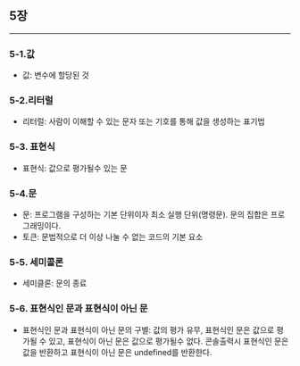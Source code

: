 ## 5장

---

### 5-1.값

- 값: 변수에 할당된 것

### 5-2.리터럴

- 리터럴: 사람이 이해할 수 있는 문자 또는 기호를 통해 값을 생성하는 표기법

### 5-3. 표현식

- 표현식: 값으로 평가될수 있는 문

### 5-4.문

- 문: 프로그램을 구성하는 기본 단위이자 최소 실행 단위(명령문). 문의 집합은 프로그래밍이다.
- 토큰: 문법적으로 더 이상 나눌 수 없는 코드의 기본 요소

### 5-5. 세미콜론

- 세미클론: 문의 종료

### 5-6. 표현식인 문과 표현식이 아닌 문

- 표현식인 문과 표현식이 아닌 문의 구별: 값의 평가 유무, 표현식인 문은 값으로 평가될 수 있고, 표현식이 아닌 문은 값으로 평가될수 없다. 콘솔출력시 표현식인 문은 값을 반환하고 표현식이 아닌 문은 undefined를 반환한다.
